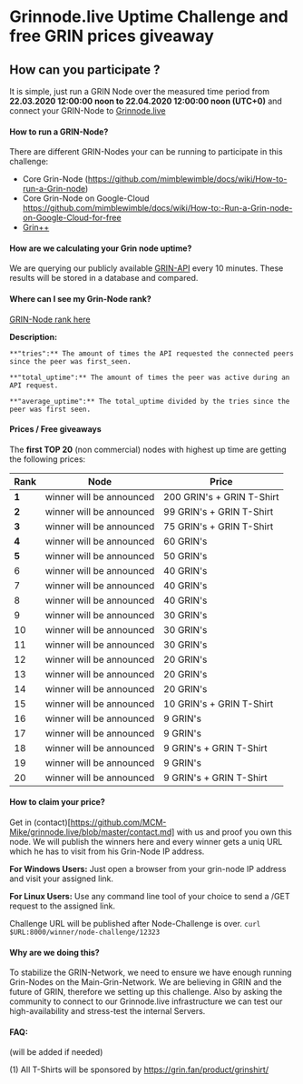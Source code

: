 # Grinnode.live Uptime Challenge and free GRIN prices giveaway

## How can you participate ?
It is simple, just run a GRIN Node over the measured time period from **22.03.2020 12:00:00 noon to 22.04.2020 12:00:00 noon (UTC+0)**
and connect your GRIN-Node to [Grinnode.live](https://github.com/MCM-Mike/grinnode.live#to-connect-your-grin-node-to-our-high-available-grin-node-system)


#### How to run a GRIN-Node?
There are different GRIN-Nodes your can be running to participate in this challenge:

- Core Grin-Node (https://github.com/mimblewimble/docs/wiki/How-to-run-a-Grin-node) 
- Core Grin-Node on Google-Cloud https://github.com/mimblewimble/docs/wiki/How-to:-Run-a-Grin-node-on-Google-Cloud-for-free
- [Grin++](https://grinplusplus.github.io/#/)

#### How are we calculating your Grin node uptime?
We are querying our publicly available [GRIN-API](https://grinnode.live/) every 10 minutes. 
These results will be stored in a database and compared.

#### Where can I see my Grin-Node rank?

[GRIN-Node rank here](https://grinnode.live/challenge)

**Description:**

```
**"tries":** The amount of times the API requested the connected peers since the peer was first_seen.

**"total_uptime":** The amount of times the peer was active during an API request.

**"average_uptime":** The total_uptime divided by the tries since the peer was first seen.
```

#### Prices / Free giveaways 
The **first TOP 20** (non commercial) nodes with highest up time are getting the following prices:

Rank | Node | Price
--- | --- | ---
**1** | winner will be announced | 200 GRIN's + GRIN T-Shirt
**2** |winner will be announced| 99 GRIN's + GRIN T-Shirt
**3** | winner will be announced| 75 GRIN's + GRIN T-Shirt
**4** |winner will be announced | 60 GRIN's 
**5** | winner will be announced| 50 GRIN's 
6 | winner will be announced | 40 GRIN's 
7 | winner will be announced| 40 GRIN's 
8 | winner will be announced | 40 GRIN's 
9 | winner will be announced | 30 GRIN's 
10 | winner will be announced | 30 GRIN's 
11 | winner will be announced | 30 GRIN's 
12 | winner will be announced| 20 GRIN's 
13 | winner will be announced | 20 GRIN's
14 | winner will be announced | 20 GRIN's  
15 | winner will be announced | 10 GRIN's + GRIN T-Shirt
16 | winner will be announced | 9 GRIN's  
17 | winner will be announced | 9 GRIN's  
18 | winner will be announced| 9 GRIN's  + GRIN T-Shirt
19 | winner will be announced | 9 GRIN's  
20 | winner will be announced | 9 GRIN's + GRIN T-Shirt

#### How to claim your price?
Get in (contact)[https://github.com/MCM-Mike/grinnode.live/blob/master/contact.md] with us and proof you own this node. 
We will publish the winners here and every winner gets a uniq URL which he has to visit from his Grin-Node IP address. 

**For Windows Users:**
Just open a browser from your grin-node IP address and visit your assigned link.

**For Linux Users:**
Use any command line tool of your choice to send a /GET request to the assigned link.

Challenge URL will be published after Node-Challenge is over. 
```curl $URL:8000/winner/node-challenge/12323```

#### Why are we doing this?
To stabilize the GRIN-Network, we need to ensure we have enough running Grin-Nodes on the Main-Grin-Network. 
We are believing in GRIN and the future of GRIN, therefore we setting up this challenge. 
Also by asking the community to connect to our Grinnode.live infrastructure we can test our high-availability and stress-test
the internal Servers. 

#### FAQ:
(will be added if needed)

(1) All T-Shirts will be sponsored by https://grin.fan/product/grinshirt/
